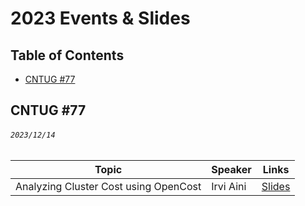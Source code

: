 # 2023 Events & Slides

## Table of Contents
- [CNTUG #77](#cntug-77)

## CNTUG #77
###### `2023/12/14`


| Topic       | Speaker        | Links |
|-------------|----------------|--------------|
| Analyzing Cluster Cost using OpenCost | Irvi Aini | [Slides](https://docs.google.com/presentation/d/1AiGySupFldFplhvZxjmh6EqYkqqvVn7RUJy7G0OSz4g/edit?usp=sharing) |

